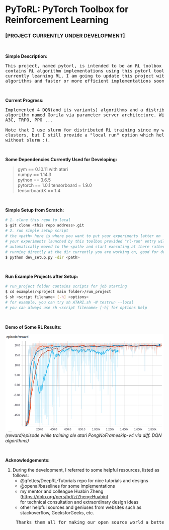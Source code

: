 # PyToRL: PyTorch Toolbox for Reinforcement Learning
### [PROJECT CURRENTLY UNDER DEVELOPMENT]

&nbsp;  

**Simple Description:**
<pre>
This project, named pytorl, is intended to be an RL toolbox for pytorch and 
contains RL algorithm implementations using this pytorl toolbox. As I am 
currently learning RL, I am going to update this project with other agents, 
algorithms and faster or more efficient implementations soon. 
</pre>

&nbsp;  

**Current Progress:**
<pre>
Implemented 4 DQN(and its variants) algorithms and a distributed DQN learning
algorithm named Gorila via parameter server architecture. Will move on to A2C,
A3C, TRPO, PPO ...

Note that I use slurm for distributed RL training since my work is done on
clusters, but I still provide a "local run" option which helps the project runs
without slurm :).
</pre>

&nbsp;  

**Some Dependencies Currently Used for Developing:**
> gym == 0.10.11 with atari  
> numpy == 1.14.3  
> python == 3.6.5  
> pytorch == 1.0.1 
> tensorboard = 1.9.0  
> tensorboardX == 1.4  

&nbsp;  

**Simple Setup from Scratch:**
```bash
# 1. clone this repo to local
$ git clone <this repo address>.git
# 2. run simple setup script
# the <path> here is where you want to put your experiments latter on
# your experiments launched by this toolbox provided "rl-run" entry will be 
# automatically moved to the <path> and start executing at there rather than
# running directly at the dir currently you are working on, good for developing
$ python dev_setup.py -dir <path>
```

&nbsp;  

**Run Example Projects after Setup:**
```bash
# run_project folder contains scripts for job starting
$ cd examples/<project main folder>/run_project
$ sh <script filename> [-h] <options>
# for example, you can try sh ATARI.sh -N testrun --local
# you can always use sh <script filename> [-h] for options help
```

&nbsp;  

**Demo of Some RL Results:**  

![pong-v4_various_smooth](./.demo/pong-v4_various_smooth.png)  
*(reward/episode while training ale atari PongNoFrameskip-v4 via diff. DQN algorithms)*  

&nbsp;  

**Acknowledgements:**  
1. During the development, I referred to some helpful resources, listed as follows:  
    - @qfettes/DeepRL-Tutorials repo for nice tutorials and designs
    - @openai/baselines for some implementations
    - my mentor and colleague Huabin Zheng (https://dblp.org/pers/hd/z/Zheng:Huabin)  
      for technical consultation and extraordinary design ideas
    - other helpful sources and geniuses from websites such as stackoverflow, GeeksforGeeks, etc.

<pre>    Thanks them all for making our open source world a better place! :) </pre>
